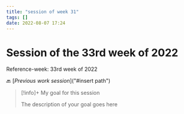 ```yaml
---
title: "session of week 31"
tags: []
date: 2022-08-07 17:24
---
```


# Session of the 33rd week of  2022
Reference-week: 33rd week of  2022

🔙 [*Previous work session*]("#insert path")



> [!info]+ My goal for this session
> 
> The description of your goal goes here


